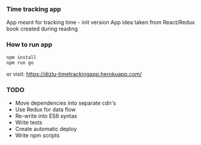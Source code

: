 ### Time tracking app

App meant for tracking time - init version
App idea taken from React/Redux book created during reading

### How to run app
```
npm install
npm run go
```
or visit:
https://dizlu-timetrackingapp.herokuapp.com/
### TODO
 - Move dependencies into separate cdn's
 - Use Redux for data flow
 - Re-write into ES6 syntax
 - Write tests
 - Create automatic deploy
 - Write npm scripts